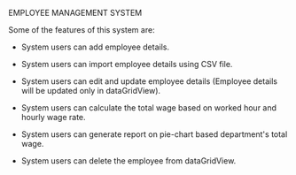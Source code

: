 EMPLOYEE MANAGEMENT SYSTEM

Some of the features of this system are:

- System users can add employee details.

- System users can import employee details using CSV file.

- System users can edit and update employee details (Employee details will be updated only in dataGridView).

- System users can calculate the total wage based on worked hour and hourly wage rate.

- System users can generate report on pie-chart based department's total wage.

- System users can delete the employee from dataGridView.


